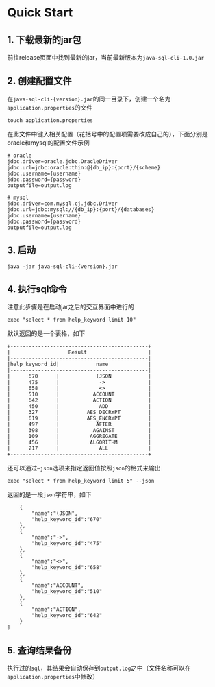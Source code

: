# Quick Start

## 1. 下载最新的jar包

前往release页面中找到最新的jar，当前最新版本为`java-sql-cli-1.0.jar`

## 2. 创建配置文件

在`java-sql-cli-{version}.jar`的同一目录下，创建一个名为`application.properties`的文件

```shell
touch application.properties
```

在此文件中键入相关配置（花括号中的配置项需要改成自己的），下面分别是oracle和mysql的配置文件示例

```properties
# oracle
jdbc.driver=oracle.jdbc.OracleDriver
jdbc.url=jdbc:oracle:thin:@{db_ip}:{port}/{scheme}
jdbc.username={username}
jdbc.password={password}
outputfile=output.log
```

```properties
# mysql
jdbc.driver=com.mysql.cj.jdbc.Driver
jdbc.url=jdbc:mysql://{db_ip}:{port}/{databases}
jdbc.username={username}
jdbc.password={password}
outputfile=output.log
```



## 3. 启动

```shell
java -jar java-sql-cli-{version}.jar
```



## 4. 执行sql命令

注意此步骤是在启动jar之后的交互界面中进行的

```shell
exec "select * from help_keyword limit 10"
```

默认返回的是一个表格，如下
```
+---------------------------------------------+
|                   Result                    |
|---------------------------------------------|
|help_keyword_id|            name             |
|---------------------------------------------|
|      670      |            (JSON            |
|      475      |             ->              |
|      658      |             <>              |
|      510      |           ACCOUNT           |
|      642      |           ACTION            |
|      450      |             ADD             |
|      327      |         AES_DECRYPT         |
|      619      |         AES_ENCRYPT         |
|      497      |            AFTER            |
|      398      |           AGAINST           |
|      109      |          AGGREGATE          |
|      456      |          ALGORITHM          |
|      217      |             ALL             |
+---------------------------------------------+
```

还可以通过`—json`选项来指定返回值按照`json`的格式来输出

```shell
exec "select * from help_keyword limit 5" --json
```

返回的是一段`json`字符串，如下
```
	{
		"name":"(JSON",
		"help_keyword_id":"670"
	},
	{
		"name":"->",
		"help_keyword_id":"475"
	},
	{
		"name":"<>",
		"help_keyword_id":"658"
	},
	{
		"name":"ACCOUNT",
		"help_keyword_id":"510"
	},
	{
		"name":"ACTION",
		"help_keyword_id":"642"
	}
]
```



## 5. 查询结果备份

执行过的`sql`，其结果会自动保存到`output.log`之中（文件名称可以在`application.properties`中修改）